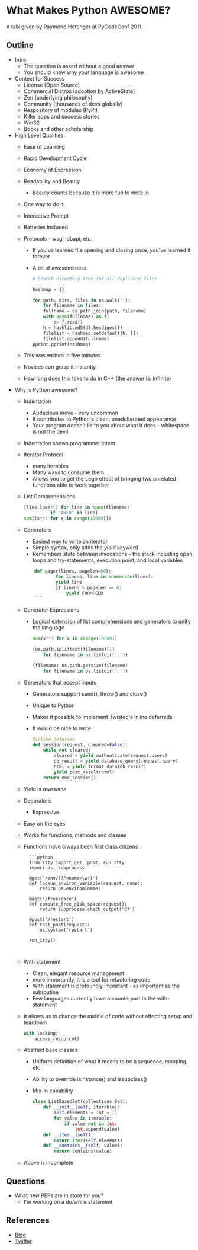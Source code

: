 What Makes Python AWESOME?
===========================

A talk given by Raymond Hettinger at PyCodeConf 2011.


Outline
------------------

- Intro
    - The question is asked without a good answer
    - You should know why your language is awesome
- Context for Success
    - License (Open Source)
    - Commercial Distros (adoption by ActiveState)
    - Zen (underlying philosophy)
    - Community (thousands of devs globally)
    - Respository of modules (PyPi)
    - Killer apps and success stories
    - Win32
    - Books and other scholarship
- High Level Qualities
    - Ease of Learning
    - Rapid Development Cycle
    - Economy of Expression
    - Readability and Beauty
        - Beauty counts because it is more fun to write in
    - One way to do it
    - Interactive Prompt
    - Batteries Included
    - Protocols - wsgi, dbapi, etc.
        - If you've learned file opening and closing once, you've learned it forever
        - A bit of awesomeness

            ```python
            # Search directory tree for all duplicate files

            hashmap = {}

            for path, dirs, files in os.walk(''):
                for filename in files:
                fullname = os.path.join(path, filename)
                with open(fullname) as f:
                    d= f.read()
                h = hashlib.md5(d).hexdigest()
                filelist = hashmap.setdefault(h, [])
                filelist.append(fullname)
            pprint.pprint(hashmap)
            ```

    - This was written in five minutes
    - Novices can grasp it instantly
    - How long does this take to do in C++ (the answer is: infinite)
- Why is Python awesome?
    - Indentation
        - Audacious move - very uncommon
        - It contributes to Python's clean, unadulterated appearance
        - Your program doesn't lie to you about what it does - whitespace is not the devil
	- Indentation shows programmer intent
    - Iterator Protocol
        - many iterables
        - Many ways to consume them
        - Allows you to get the Lego effect of bringing two unrelated functions able to work together
    - List Comprehensions

        ```python
        [line.lower() for line in open(filename)
                  if 'INFO' in line]
        sum([x**3 for x in range(10000)])
        ```

    - Generators
        - Easiest way to write an iterator
        - Simple syntax, only adds the _yield_ keyword
        - Remembers state between invocations - the stack including open loops and try-statements, execution point, and local variables

	    ```python
            def pager(lines, pagelen=60):
                    for lineno, line in enumerate(lines):
                    yield line
                    if lineno % pagelen == 0:
                        yield FORMFEED
            ```


    - Generator Expressions
        - Logical extension of list comprehensions and generators to unify the language

            ```python
            sum(x**3 for x in xrange(10000))
            
            {os.path.splittext(filename)[1]
                for filename in os.listdir('.')}
            
            {filename: os.path.getsize(filename)
                for filename in os.listdir('.')}
            ```

    - Generators that accept inputs
        - Generators support send(), throw() and close()
        - Unique to Python
        - Makes it possible to implement Twisted's inline deferreds
        - It would be nice to write 

            ```python
            @inline_deferred
            def session(request, cleared=False):
                while not cleared:
                    cleared = yield authenticate(request.users)
                    db_result = yield database_query(request.query)
                    html = yield format_data(db_result)
                    yield post_result(html)
                return end_session() 
            ```

	- Yield is _awesome_
    - Decorators
        - Expressive
	- Easy on the eyes
	- Works for functions, methods and classes
	- Functions have always been first class citizens
            
            ```python
            from itty import get, post, run_itty
            import os, subprocess
            
            @get('/env/(?P<name>\w+)')
            def lookup_environ_variable(request, name):
                return os.environ[name]
            
            @get('/freespace')
            def compute_free_disk_space(request):
                return subprocess.check_output('df')
            
            @post('/restart')
            def test_post(request):
                os.system('restart')
            
            run_itty()

	    ```


    - With statement
        - Clean, elegant resource management
        - more importantly, it is a tool for refactoring code
        - With statement is profoundly important - as important as the subroutine
        - Few languages currently have a counterpart to the with-statement
	- It allows us to change the middle of code without affecting setup and teardown

        ```python
        with locking:
            access_resource()
        ```

     - Abstract base classes
        - Uniform definition of what it means to be a sequence, mapping, etc
        - Ability to override isinstance() and issubclass()
        - Mix-in capability

            ```python
            class ListBasedSet(collections.Set):
                def __init__(self, iterable):
                    self.elements = 1st = []
                    for value in iterable:
                        if value not in 1st:
                            1st.append(value)
                def __iter__(self):
                    return iter(self.elements)
                def __contains__(self, value):
                    return contains(value)
            ```

	- Above is incomplete

Questions
-----------------

- What new PEPs are in store for you?
    - I'm working on a do/while statement

References
------------------

* [Blog](http://rhettinger.wordpress.com/)
* [Twitter](http://twitter.com/raymondh)
